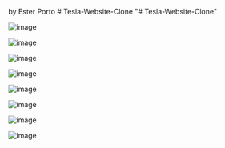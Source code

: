 by Ester Porto # Tesla-Website-Clone
"# Tesla-Website-Clone" 


![image](https://user-images.githubusercontent.com/61336911/128104192-0776007c-0b98-4c98-8891-6d004a09192a.png)


![image](https://user-images.githubusercontent.com/61336911/128104215-dd9b57f8-521e-4094-a793-cdaf1f7080c2.png)

![image](https://user-images.githubusercontent.com/61336911/128104242-b2e16bc4-210f-48a8-92e9-8bf1d72aa069.png)

![image](https://user-images.githubusercontent.com/61336911/128104262-5fb0572f-1c79-41fd-9eb3-a0b0b83032e4.png)
 
![image](https://user-images.githubusercontent.com/61336911/128104301-7f28dd4d-7b47-493d-9563-c4e015c52717.png)

![image](https://user-images.githubusercontent.com/61336911/128104343-a23e4030-de06-4b82-ae4a-5911dea2be08.png)

![image](https://user-images.githubusercontent.com/61336911/128104359-c16f799d-7ac8-4ca8-bcd3-b8cd02de5699.png)
 
 ![image](https://user-images.githubusercontent.com/61336911/128104411-7f5a0b41-1838-41fc-a194-9384afb447ad.png)

